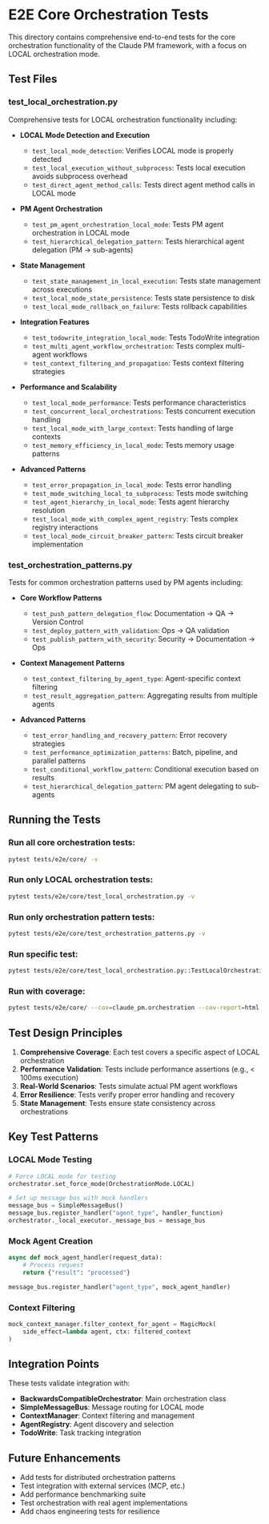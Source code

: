 # E2E Core Orchestration Tests

This directory contains comprehensive end-to-end tests for the core orchestration functionality of the Claude PM framework, with a focus on LOCAL orchestration mode.

## Test Files

### test_local_orchestration.py

Comprehensive tests for LOCAL orchestration functionality including:

- **LOCAL Mode Detection and Execution**
  - `test_local_mode_detection`: Verifies LOCAL mode is properly detected
  - `test_local_execution_without_subprocess`: Tests local execution avoids subprocess overhead
  - `test_direct_agent_method_calls`: Tests direct agent method calls in LOCAL mode

- **PM Agent Orchestration**
  - `test_pm_agent_orchestration_local_mode`: Tests PM agent orchestration in LOCAL mode
  - `test_hierarchical_delegation_pattern`: Tests hierarchical agent delegation (PM → sub-agents)

- **State Management**
  - `test_state_management_in_local_execution`: Tests state management across executions
  - `test_local_mode_state_persistence`: Tests state persistence to disk
  - `test_local_mode_rollback_on_failure`: Tests rollback capabilities

- **Integration Features**
  - `test_todowrite_integration_local_mode`: Tests TodoWrite integration
  - `test_multi_agent_workflow_orchestration`: Tests complex multi-agent workflows
  - `test_context_filtering_and_propagation`: Tests context filtering strategies

- **Performance and Scalability**
  - `test_local_mode_performance`: Tests performance characteristics
  - `test_concurrent_local_orchestrations`: Tests concurrent execution handling
  - `test_local_mode_with_large_context`: Tests handling of large contexts
  - `test_memory_efficiency_in_local_mode`: Tests memory usage patterns

- **Advanced Patterns**
  - `test_error_propagation_in_local_mode`: Tests error handling
  - `test_mode_switching_local_to_subprocess`: Tests mode switching
  - `test_agent_hierarchy_in_local_mode`: Tests agent hierarchy resolution
  - `test_local_mode_with_complex_agent_registry`: Tests complex registry interactions
  - `test_local_mode_circuit_breaker_pattern`: Tests circuit breaker implementation

### test_orchestration_patterns.py

Tests for common orchestration patterns used by PM agents including:

- **Core Workflow Patterns**
  - `test_push_pattern_delegation_flow`: Documentation → QA → Version Control
  - `test_deploy_pattern_with_validation`: Ops → QA validation
  - `test_publish_pattern_with_security`: Security → Documentation → Ops

- **Context Management Patterns**
  - `test_context_filtering_by_agent_type`: Agent-specific context filtering
  - `test_result_aggregation_pattern`: Aggregating results from multiple agents

- **Advanced Patterns**
  - `test_error_handling_and_recovery_pattern`: Error recovery strategies
  - `test_performance_optimization_patterns`: Batch, pipeline, and parallel patterns
  - `test_conditional_workflow_pattern`: Conditional execution based on results
  - `test_hierarchical_delegation_pattern`: PM agent delegating to sub-agents

## Running the Tests

### Run all core orchestration tests:
```bash
pytest tests/e2e/core/ -v
```

### Run only LOCAL orchestration tests:
```bash
pytest tests/e2e/core/test_local_orchestration.py -v
```

### Run only orchestration pattern tests:
```bash
pytest tests/e2e/core/test_orchestration_patterns.py -v
```

### Run specific test:
```bash
pytest tests/e2e/core/test_local_orchestration.py::TestLocalOrchestration::test_local_mode_detection -v
```

### Run with coverage:
```bash
pytest tests/e2e/core/ --cov=claude_pm.orchestration --cov-report=html
```

## Test Design Principles

1. **Comprehensive Coverage**: Each test covers a specific aspect of LOCAL orchestration
2. **Performance Validation**: Tests include performance assertions (e.g., < 100ms execution)
3. **Real-World Scenarios**: Tests simulate actual PM agent workflows
4. **Error Resilience**: Tests verify proper error handling and recovery
5. **State Management**: Tests ensure state consistency across orchestrations

## Key Test Patterns

### LOCAL Mode Testing
```python
# Force LOCAL mode for testing
orchestrator.set_force_mode(OrchestrationMode.LOCAL)

# Set up message bus with mock handlers
message_bus = SimpleMessageBus()
message_bus.register_handler("agent_type", handler_function)
orchestrator._local_executor._message_bus = message_bus
```

### Mock Agent Creation
```python
async def mock_agent_handler(request_data):
    # Process request
    return {"result": "processed"}

message_bus.register_handler("agent_type", mock_agent_handler)
```

### Context Filtering
```python
mock_context_manager.filter_context_for_agent = MagicMock(
    side_effect=lambda agent, ctx: filtered_context
)
```

## Integration Points

These tests validate integration with:

- **BackwardsCompatibleOrchestrator**: Main orchestration class
- **SimpleMessageBus**: Message routing for LOCAL mode
- **ContextManager**: Context filtering and management
- **AgentRegistry**: Agent discovery and selection
- **TodoWrite**: Task tracking integration

## Future Enhancements

- Add tests for distributed orchestration patterns
- Test integration with external services (MCP, etc.)
- Add performance benchmarking suite
- Test orchestration with real agent implementations
- Add chaos engineering tests for resilience